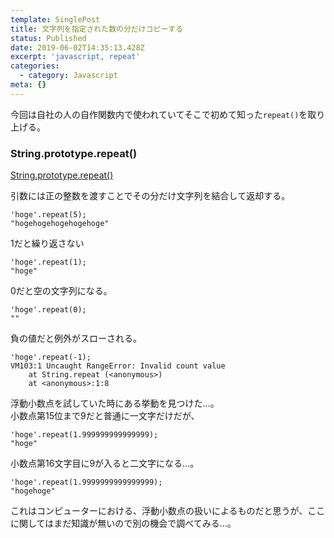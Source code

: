 ```yaml
---
template: SinglePost
title: 文字列を指定された数の分だけコピーする
status: Published
date: 2019-06-02T14:35:13.428Z
excerpt: 'javascript, repeat'
categories:
  - category: Javascript
meta: {}
---
```

今回は自社の人の自作関数内で使われていてそこで初めて知った`repeat()`を取り上げる。

### String.prototype.repeat()
[String.prototype.repeat()](https://developer.mozilla.org/ja/docs/Web/JavaScript/Reference/Global_Objects/String/repeat)

引数には正の整数を渡すことでその分だけ文字列を結合して返却する。
```
'hoge'.repeat(5);
"hogehogehogehogehoge"
```
1だと繰り返さない
```
'hoge'.repeat(1);
"hoge"
```
0だと空の文字列になる。
```
'hoge'.repeat(0);
""
```
負の値だと例外がスローされる。
```
'hoge'.repeat(-1);
VM103:1 Uncaught RangeError: Invalid count value
    at String.repeat (<anonymous>)
    at <anonymous>:1:8
```
浮動小数点を試していた時にある挙動を見つけた…。  
小数点第15位まで9だと普通に一文字だけだが、
```
'hoge'.repeat(1.999999999999999);
"hoge"
```
小数点第16文字目に9が入ると二文字になる…。
```
'hoge'.repeat(1.9999999999999999);
"hogehoge"
```
これはコンピューターにおける、浮動小数点の扱いによるものだと思うが、ここに関してはまだ知識が無いので別の機会で調べてみる…。

